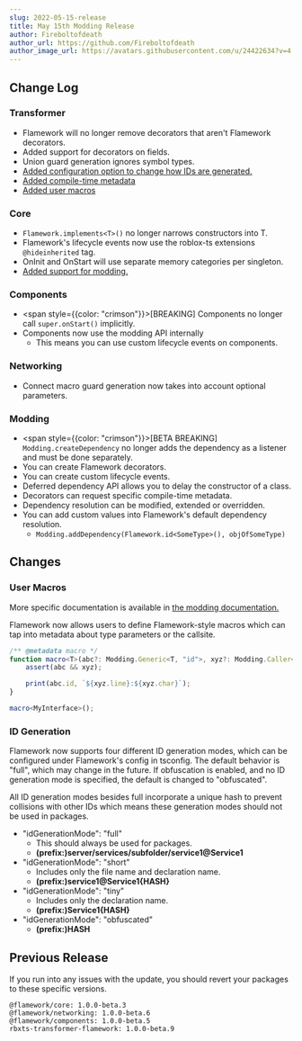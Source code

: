 ```yaml
---
slug: 2022-05-15-release
title: May 15th Modding Release
author: Fireboltofdeath
author_url: https://github.com/Fireboltofdeath
author_image_url: https://avatars.githubusercontent.com/u/24422634?v=4
---
```


## Change Log

### Transformer
- Flamework will no longer remove decorators that aren't Flamework decorators.
- Added support for decorators on fields.
- Union guard generation ignores symbol types.
- [Added configuration option to change how IDs are generated.](#id-generation)
- [Added compile-time metadata](/docs/flamework/modding/metadata)
- [Added user macros](#user-macros)

### Core
- `Flamework.implements<T>()` no longer narrows constructors into T.
- Flamework's lifecycle events now use the roblox-ts extensions `@hideinherited` tag.
- OnInit and OnStart will use separate memory categories per singleton.
- [Added support for modding.](/docs/flamework/modding)

### Components
- <span style={{color: "crimson"}}>[BREAKING]</span> Components no longer call <code>super.onStart()</code> implicitly.
- Components now use the modding API internally
	- This means you can use custom lifecycle events on components.

### Networking
- Connect macro guard generation now takes into account optional parameters.

### Modding
- <span style={{color: "crimson"}}>[BETA BREAKING]</span> <code>Modding.createDependency</code> no longer adds the dependency as a listener and must be done separately.
- You can create Flamework decorators.
- You can create custom lifecycle events.
- Deferred dependency API allows you to delay the constructor of a class.
- Decorators can request specific compile-time metadata.
- Dependency resolution can be modified, extended or overridden.
- You can add custom values into Flamework's default dependency resolution.
	- `Modding.addDependency(Flamework.id<SomeType>(), objOfSomeType)`

## Changes

### User Macros
More specific documentation is available in [the modding documentation.](/docs/flamework/modding/guides/user-macros)

Flamework now allows users to define Flamework-style macros which can tap into metadata about type parameters or the callsite.
```ts
/** @metadata macro */
function macro<T>(abc?: Modding.Generic<T, "id">, xyz?: Modding.Caller<"line" | "char">) {
	assert(abc && xyz);

	print(abc.id, `${xyz.line}:${xyz.char}`);
}

macro<MyInterface>();
```

### ID Generation
Flamework now supports four different ID generation modes, which can be configured under Flamework's config in tsconfig. The default behavior is "full", which may change in the future. If obfuscation is enabled, and no ID generation mode is specified, the default is changed to "obfuscated".

All ID generation modes besides full incorporate a unique hash to prevent collisions with other IDs which means these generation modes should not be used in packages.

- "idGenerationMode": "full"
	- This should always be used for packages.
	- **(prefix:)server/services/subfolder/service1@Service1**
- "idGenerationMode": "short"
	- Includes only the file name and declaration name.
	- **(prefix:)service1@Service1{HASH}**
- "idGenerationMode": "tiny"
	- Includes only the declaration name.
	- **(prefix:)Service1{HASH}**
- "idGenerationMode": "obfuscated"
	- **(prefix:)HASH**

## Previous Release
If you run into any issues with the update, you should revert your packages to these specific versions.
```
@flamework/core: 1.0.0-beta.3
@flamework/networking: 1.0.0-beta.6
@flamework/components: 1.0.0-beta.5
rbxts-transformer-flamework: 1.0.0-beta.9
```
